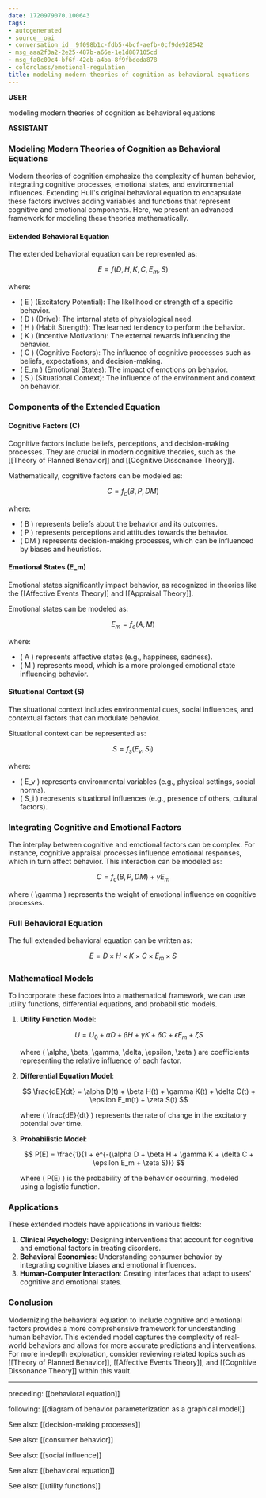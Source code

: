 ```yaml
---
date: 1720979070.100643
tags:
- autogenerated
- source__oai
- conversation_id__9f098b1c-fdb5-4bcf-aefb-0cf9de928542
- msg_aaa2f3a2-2e25-487b-a66e-1e1d887105cd
- msg_fa0c09c4-bf6f-42eb-a4ba-8f9fbdeda878
- colorclass/emotional-regulation
title: modeling modern theories of cognition as behavioral equations
---
```


**USER**

modeling modern theories of cognition as behavioral equations


**ASSISTANT**

### Modeling Modern Theories of Cognition as Behavioral Equations

Modern theories of cognition emphasize the complexity of human behavior, integrating cognitive processes, emotional states, and environmental influences. Extending Hull's original behavioral equation to encapsulate these factors involves adding variables and functions that represent cognitive and emotional components. Here, we present an advanced framework for modeling these theories mathematically.

#### Extended Behavioral Equation

The extended behavioral equation can be represented as:

$$
E = f(D, H, K, C, E_m, S)
$$

where:
- \( E \) (Excitatory Potential): The likelihood or strength of a specific behavior.
- \( D \) (Drive): The internal state of physiological need.
- \( H \) (Habit Strength): The learned tendency to perform the behavior.
- \( K \) (Incentive Motivation): The external rewards influencing the behavior.
- \( C \) (Cognitive Factors): The influence of cognitive processes such as beliefs, expectations, and decision-making.
- \( E_m \) (Emotional States): The impact of emotions on behavior.
- \( S \) (Situational Context): The influence of the environment and context on behavior.

### Components of the Extended Equation

#### Cognitive Factors (C)

Cognitive factors include beliefs, perceptions, and decision-making processes. They are crucial in modern cognitive theories, such as the [[Theory of Planned Behavior]] and [[Cognitive Dissonance Theory]].

Mathematically, cognitive factors can be modeled as:

$$
C = f_c(B, P, DM)
$$

where:
- \( B \) represents beliefs about the behavior and its outcomes.
- \( P \) represents perceptions and attitudes towards the behavior.
- \( DM \) represents decision-making processes, which can be influenced by biases and heuristics.

#### Emotional States (E_m)

Emotional states significantly impact behavior, as recognized in theories like the [[Affective Events Theory]] and [[Appraisal Theory]].

Emotional states can be modeled as:

$$
E_m = f_e(A, M)
$$

where:
- \( A \) represents affective states (e.g., happiness, sadness).
- \( M \) represents mood, which is a more prolonged emotional state influencing behavior.

#### Situational Context (S)

The situational context includes environmental cues, social influences, and contextual factors that can modulate behavior.

Situational context can be represented as:

$$
S = f_s(E_v, S_i)
$$

where:
- \( E_v \) represents environmental variables (e.g., physical settings, social norms).
- \( S_i \) represents situational influences (e.g., presence of others, cultural factors).

### Integrating Cognitive and Emotional Factors

The interplay between cognitive and emotional factors can be complex. For instance, cognitive appraisal processes influence emotional responses, which in turn affect behavior. This interaction can be modeled as:

$$
C = f_c(B, P, DM) + \gamma E_m
$$

where \( \gamma \) represents the weight of emotional influence on cognitive processes.

### Full Behavioral Equation

The full extended behavioral equation can be written as:

$$
E = D \times H \times K \times C \times E_m \times S
$$

### Mathematical Models

To incorporate these factors into a mathematical framework, we can use utility functions, differential equations, and probabilistic models.

1. **Utility Function Model**:

   $$ U = U_0 + \alpha D + \beta H + \gamma K + \delta C + \epsilon E_m + \zeta S $$

   where \( \alpha, \beta, \gamma, \delta, \epsilon, \zeta \) are coefficients representing the relative influence of each factor.

2. **Differential Equation Model**:

   $$ \frac{dE}{dt} = \alpha D(t) + \beta H(t) + \gamma K(t) + \delta C(t) + \epsilon E_m(t) + \zeta S(t) $$

   where \( \frac{dE}{dt} \) represents the rate of change in the excitatory potential over time.

3. **Probabilistic Model**:

   $$ P(E) = \frac{1}{1 + e^{-(\alpha D + \beta H + \gamma K + \delta C + \epsilon E_m + \zeta S)}} $$

   where \( P(E) \) is the probability of the behavior occurring, modeled using a logistic function.

### Applications

These extended models have applications in various fields:

1. **Clinical Psychology**: Designing interventions that account for cognitive and emotional factors in treating disorders.
2. **Behavioral Economics**: Understanding consumer behavior by integrating cognitive biases and emotional influences.
3. **Human-Computer Interaction**: Creating interfaces that adapt to users' cognitive and emotional states.

### Conclusion

Modernizing the behavioral equation to include cognitive and emotional factors provides a more comprehensive framework for understanding human behavior. This extended model captures the complexity of real-world behaviors and allows for more accurate predictions and interventions. For more in-depth exploration, consider reviewing related topics such as [[Theory of Planned Behavior]], [[Affective Events Theory]], and [[Cognitive Dissonance Theory]] within this vault.


---

preceding: [[behavioral equation]]  


following: [[diagram of behavior parameterization as a graphical model]]

See also: [[decision-making processes]]


See also: [[consumer behavior]]


See also: [[social influence]]


See also: [[behavioral equation]]


See also: [[utility functions]]